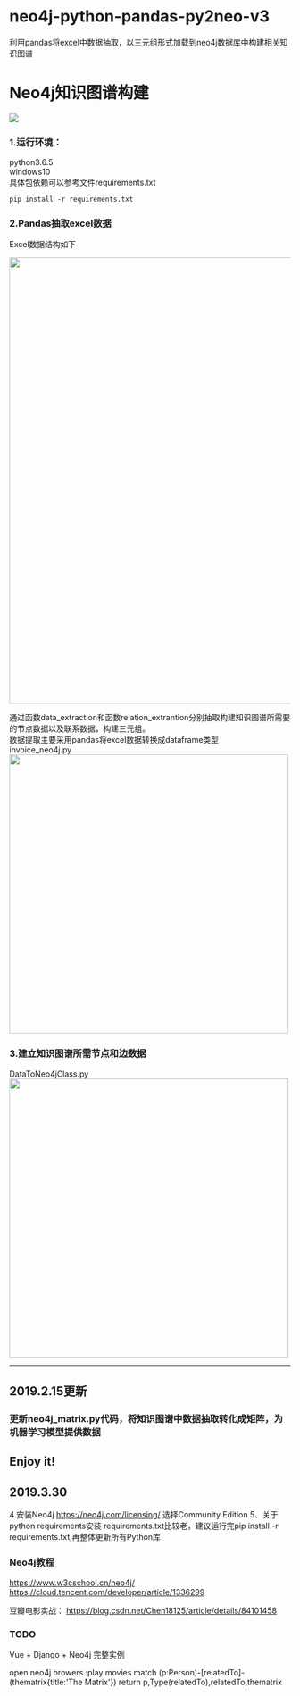 # neo4j-python-pandas-py2neo-v3
利用pandas将excel中数据抽取，以三元组形式加载到neo4j数据库中构建相关知识图谱
# Neo4j知识图谱构建
![](https://s1.ax1x.com/2018/11/13/iObQkn.png)

### 1.运行环境：  
python3.6.5  
windows10  
具体包依赖可以参考文件requirements.txt
```
pip install -r requirements.txt
``` 

### 2.Pandas抽取excel数据
Excel数据结构如下

<img src="https://s1.ax1x.com/2018/11/13/iObTc8.png" width="800" hegiht="500" align=center />

通过函数data_extraction和函数relation_extrantion分别抽取构建知识图谱所需要的节点数据以及联系数据，构建三元组。  
数据提取主要采用pandas将excel数据转换成dataframe类型    
invoice_neo4j.py  
<img src="https://s1.ax1x.com/2018/11/13/iOb4ht.png" width="500" hegiht="313" align=center />

### 3.建立知识图谱所需节点和边数据  
DataToNeo4jClass.py  
<img src="https://s1.ax1x.com/2018/11/13/iXk6iV.png" width="500" hegiht="313" align=center />

-----------------------------------------------------------------------------------------------------
## 2019.2.15更新
### 更新neo4j_matrix.py代码，将知识图谱中数据抽取转化成矩阵，为机器学习模型提供数据

## Enjoy it!

## 2019.3.30
4.安装Neo4j
https://neo4j.com/licensing/ 选择Community Edition
5、关于python requirements安装
requirements.txt比较老，建议运行完pip install -r requirements.txt,再整体更新所有Python库



### Neo4j教程
https://www.w3cschool.cn/neo4j/
https://cloud.tencent.com/developer/article/1336299

豆瓣电影实战：
https://blog.csdn.net/Chen18125/article/details/84101458

### TODO
 Vue + Django + Neo4j 完整实例
 
 open neo4j browers
 :play movies
match (p:Person)-[relatedTo]-(thematrix{title:'The Matrix'}) return p,Type(relatedTo),relatedTo,thematrix
